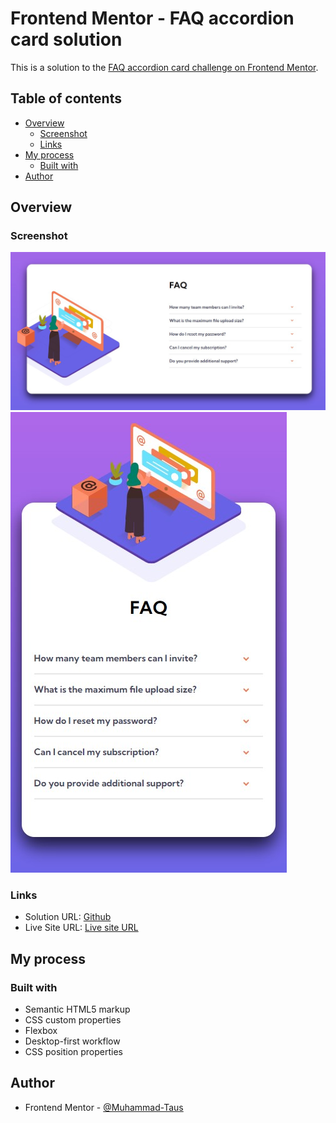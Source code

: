 # Frontend Mentor - FAQ accordion card solution

This is a solution to the [FAQ accordion card challenge on Frontend Mentor](https://www.frontendmentor.io/challenges/faq-accordion-card-XlyjD0Oam). 
## Table of contents

- [Overview](#overview)
  - [Screenshot](#screenshot)
  - [Links](#links)
- [My process](#my-process)
  - [Built with](#built-with)
- [Author](#author)


## Overview

### Screenshot

![](./design/done/FAQ-Accordion-Card-Done-Desktop.jpg)
![](./design/done/FAQ-Accordion-Card-Done-Mobile.jpg)



### Links

- Solution URL: [Github](https://your-solution-url.com)
- Live Site URL: [Live site URL](https://your-live-site-url.com)

## My process

### Built with

- Semantic HTML5 markup
- CSS custom properties
- Flexbox
- Desktop-first workflow
- CSS position properties

## Author

- Frontend Mentor - [@Muhammad-Taus](https://www.frontendmentor.io/profile/Muhammad-Taus)

